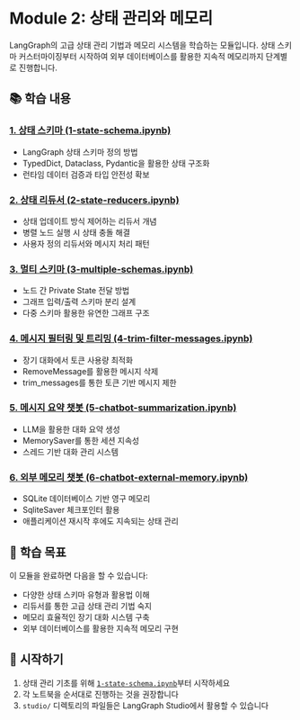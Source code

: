 # Module 2: 상태 관리와 메모리

LangGraph의 고급 상태 관리 기법과 메모리 시스템을 학습하는 모듈입니다. 상태 스키마 커스터마이징부터 시작하여 외부 데이터베이스를 활용한 지속적 메모리까지 단계별로 진행합니다.

## 📚 학습 내용

### [1. 상태 스키마 (1-state-schema.ipynb)](1-state-schema.ipynb)
- LangGraph 상태 스키마 정의 방법
- TypedDict, Dataclass, Pydantic을 활용한 상태 구조화
- 런타임 데이터 검증과 타입 안전성 확보

### [2. 상태 리듀서 (2-state-reducers.ipynb)](2-state-reducers.ipynb)
- 상태 업데이트 방식 제어하는 리듀서 개념
- 병렬 노드 실행 시 상태 충돌 해결
- 사용자 정의 리듀서와 메시지 처리 패턴

### [3. 멀티 스키마 (3-multiple-schemas.ipynb)](3-multiple-schemas.ipynb)
- 노드 간 Private State 전달 방법
- 그래프 입력/출력 스키마 분리 설계
- 다중 스키마 활용한 유연한 그래프 구조

### [4. 메시지 필터링 및 트리밍 (4-trim-filter-messages.ipynb)](4-trim-filter-messages.ipynb)
- 장기 대화에서 토큰 사용량 최적화
- RemoveMessage를 활용한 메시지 삭제
- trim_messages를 통한 토큰 기반 메시지 제한

### [5. 메시지 요약 챗봇 (5-chatbot-summarization.ipynb)](5-chatbot-summarization.ipynb)
- LLM을 활용한 대화 요약 생성
- MemorySaver를 통한 세션 지속성
- 스레드 기반 대화 관리 시스템

### [6. 외부 메모리 챗봇 (6-chatbot-external-memory.ipynb)](6-chatbot-external-memory.ipynb)
- SQLite 데이터베이스 기반 영구 메모리
- SqliteSaver 체크포인터 활용
- 애플리케이션 재시작 후에도 지속되는 상태 관리

## 🎯 학습 목표

이 모듈을 완료하면 다음을 할 수 있습니다:
- 다양한 상태 스키마 유형과 활용법 이해
- 리듀서를 통한 고급 상태 관리 기법 숙지
- 메모리 효율적인 장기 대화 시스템 구축
- 외부 데이터베이스를 활용한 지속적 메모리 구현

## 🚀 시작하기

1. 상태 관리 기초를 위해 [`1-state-schema.ipynb`](1-state-schema.ipynb)부터 시작하세요
2. 각 노트북을 순서대로 진행하는 것을 권장합니다
3. `studio/` 디렉토리의 파일들은 LangGraph Studio에서 활용할 수 있습니다
